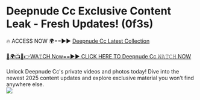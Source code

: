 # Deepnude Cc Exclusive Content Leak - Fresh Updates! (0f3s)

🔥 ACCESS NOW 🌍==►► <a href="https://tinyurl.com/yc657z5k" rel="nofollow">Deepnude Cc Latest Collection</a>
<br><br>
[🔴🌍📺📱👉WA𝚃CH Now==►► CLICK HERE TO Deepnude Cc 𝚆𝙰𝚃𝙲𝙷 NOW](https://tinyurl.com/yc657z5k)
<br><br>
Unlock Deepnude Cc's private videos and photos today! Dive into the newest 2025 content updates and explore exclusive material you won’t find anywhere else.
<br>
<a href="https://tinyurl.com/yc657z5k" rel="nofollow" data-target="animated-image.originalLink"><img src="https://camo.githubusercontent.com/8a4f000d20f83aca3bf7ec5f350d767afa0574a8a352519fd8cfa583a6f93a33/68747470733a2f2f692e696d6775722e636f6d2f644a486b345a712e676966" data-canonical-src="https://i.imgur.com/dJHk4Zq.gif" style="max-width: 100%; display: inline-block;" data-target="animated-image.originalImage"></a>
<br>
